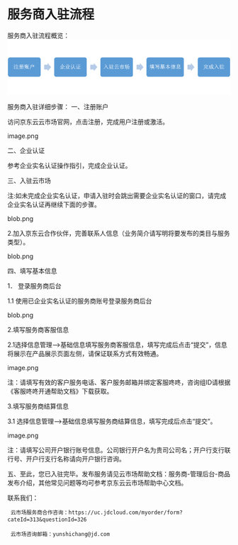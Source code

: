 # 服务商入驻流程
服务商入驻流程概览：
![image](https://github.com/jdcloudcom/cn/blob/zhaowenbo8-patch-1/documentation/Cloud-Marketplace/MarketPlace-Image/%E5%85%A5%E9%A9%BB%E6%B5%81%E7%A8%8B.png)

服务商入驻详细步骤：
一、注册账户

访问京东云云市场官网，点击注册，完成用户注册或激活。

image.png

二、企业认证

参考企业实名认证操作指引，完成企业认证。

 

三、入驻云市场

注:如未完成企业实名认证，申请入驻时会跳出需要企业实名认证的窗口，请完成企业实名认证再继续下面的步骤。

blob.png

 

2.加入京东云合作伙伴，完善联系人信息（业务简介请写明将要发布的类目与服务类型）。

blob.png

 

四、填写基本信息

1． 登录服务商后台

1.1  使用已企业实名认证的服务商账号登录服务商后台



blob.png

 

2.填写服务商客服信息

2.1选择信息管理-->基础信息填写服务商客服信息，填写完成后点击“提交”，信息将展示在产品展示页面左侧，请保证联系方式有效畅通。

image.png

注：请填写有效的客户服务电话、客户服务邮箱并绑定客服咚咚，咨询组ID请根据《客服咚咚开通帮助文档》下载获取。



3.填写服务商结算信息

3.1 选择信息管理-->基础信息填写服务商结算信息，填写完成后点击“提交”。



image.png

 

注：请填写公司开户银行账号信息。公司银行开户名为贵司公司名；开户行支行联行号、开户行支行名称请向开户银行咨询。

 

五、至此，您已入驻完毕。发布服务请见云市场帮助文档：服务商-管理后台-商品发布介绍，其他常见问题等均可参考京东云云市场帮助中心文档。

 

 

联系我们：

     云市场服务商合作咨询：https://uc.jdcloud.com/myorder/form?cateId=313&questionId=326

     云市场咨询邮箱：yunshichang@jd.com
